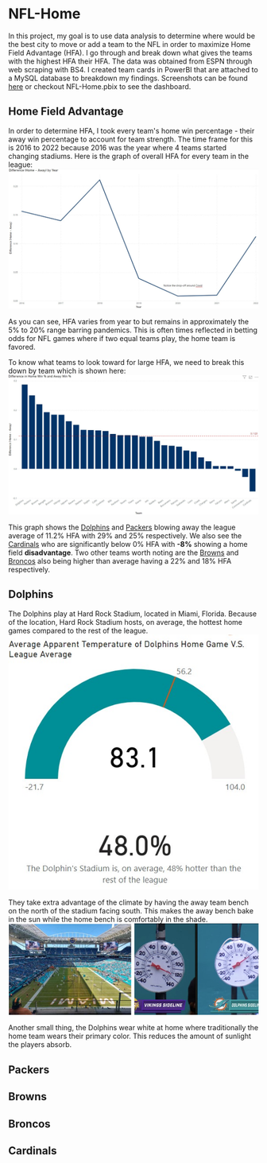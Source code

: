 # NFL-Home
 
In this project, my goal is to use data analysis to determine where would be the best city to move or add a team to the NFL in order to maximize Home Field Advantage (HFA). I go through and break down what gives the teams with the highest HFA their HFA. The data was obtained from ESPN through web scraping with BS4. I created team cards in PowerBI that are attached to a MySQL database to breakdown my findings. Screenshots can be found [here](https://github.com/JeffSinsel/NFL-Home/tree/main/team-cards) or checkout NFL-Home.pbix to see the dashboard. 

## Home Field Advantage
In order to determine HFA, I took every team's home win percentage - their away win percentage to account for team strength. The time frame for this is 2016 to 2022 because 2016 was the year where 4 teams started changing stadiums. Here is the graph of overall HFA for every team in the league: ![Overall HFA Graph](graphs/OverallHFA.jpg)

As you can see, HFA varies from year to but remains in approximately the 5% to 20% range barring pandemics. This is often times reflected in betting odds for NFL games where if two equal teams play, the home team is favored. 

To know what teams to look toward for large HFA, we need to break this down by team which is shown here: ![Team HFA Graph](graphs/TeamHFA.jpg)

This graph shows the [Dolphins](#dolphins) and [Packers](#packers) blowing away the league average of 11.2% HFA with 29% and 25% respectively. We also see the [Cardinals](#cardinals) who are significantly below 0% HFA with **-8%** showing a home field **disadvantage**. Two other teams worth noting are the [Browns](#browns) and [Broncos](#broncos) also being higher than average having a 22% and 18% HFA respectively. 

## Dolphins
The Dolphins play at Hard Rock Stadium, located in Miami, Florida. Because of the location, Hard Rock Stadium hosts, on average, the hottest home games compared to the rest of the league. 
![Dolphin's Temp Graphs](graphs\DolphinsSpec.jpg)

They take extra advantage of the climate by having the away team bench on the north of the stadium facing south. This makes the away bench bake in the sun while the home bench is comfortably in the shade. 
![Dolphin's Stadium images](graphs/DolphinsAlt.jpg)

Another small thing, the Dolphins wear white at home where traditionally the home team wears their primary color. This reduces the amount of sunlight the players absorb.

## Packers


## Browns

## Broncos

## Cardinals